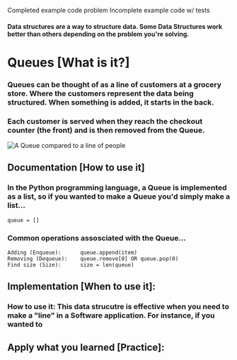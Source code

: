 Completed example code problem
Incomplete example code w/ tests

#### Data structures are a way to structure data. Some Data Structures work better than others depending on the problem you're solving.


# Queues [What is it?]

### Queues can be thought of as a line of customers at a grocery store. Where the customers represent the data being structured. When something is added, it starts in the back.
### Each customer is served when they reach the checkout counter (the front) and is then removed from the Queue.

![A Queue compared to a line of people](https://github.com/joehawkens/data-structures-final/blob/main/Assets/QueueDiagram.PNG?raw=true)

## Documentation [How to use it]

### In the Python programming language, a Queue is implemented as a list, so if you wanted to make a Queue you'd simply make a list...
```
queue = []
```
### Common operations assosciated with the Queue...
```
Adding (Enqueue):      queue.append(item)
Removing (Dequeue):    queue.remove[0] OR queue.pop(0)    
Find size (Size):      size = len(queue)
``` 


## Implementation [When to use it]:

### How to use it: This data strucutre is effective when you need to make a "line" in a Software application. For instance, if you wanted to


## Apply what you learned [Practice]:
